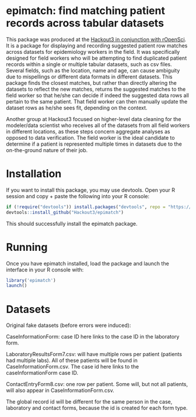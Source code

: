 epimatch: find matching patient records across tabular datasets
=======================

This package was produced at the [Hackout3 in conjunction with rOpenSci](http://hackout3.ropensci.org/). It is a package for displaying and recording suggested patient row matches across datasets for epidemiology workers in the field.  It was specifically designed for field workers who will be attempting to find duplicated patient records within a single or multiple tabular datasets, such as csv files. Several fields, such as the location, name and age, can cause ambiguity due to mispellings or different data formats in different datasets. This package finds the closest matches, but rather than directly altering the datasets to reflect the new matches, returns the suggested matches to the field worker so that he/she can decide if indeed the suggested data rows all pertain to the same patient. That field worker can then manually update the dataset rows as he/she sees fit, depending on the context.


Another group at Hackout3 focused on higher-level data cleaning for the modeler/data scientist who receives all of the datasets from all field workers in different locations, as these steps concern aggregate analyses as opposed to data verification. The field worker is the ideal candidate to determine if a patient is represented multiple times in datasets due to the on-the-ground nature of their job.

Installation
============

If you want to install this package, you may use devtools. Open your R session and copy + paste the following into your R console:

```r
if (!require("devtools")) install.packages("devtools", repo = "https://cran.r-project.org")
devtools::install_github("Hackout3/epimatch")
```

This should successfully install the epimatch package.

Running
=======

Once you have epimatch installed, load the package and launch the interface in your R console with:

```r
library('epimatch')
launch()
```

Datasets
=======
Original fake datasets (before errors were induced):

CaseInformationForm:  case ID here links to the case ID in the laboratory form. 

LaboratoryResultsForm7.csv:  will have multiple rows per patient (patients had multiple labs). All of these patients will be found in CaseInformationForm.csv. The case id here links to the caseInformationForm case ID.

ContactEntryForm8.csv: one row per patient. Some will, but not all patients, will also appear in CaseInformationForm.csv.

The global record id will be different for the same person in the case, laboratory and contact forms, because the id is created for each form type.
